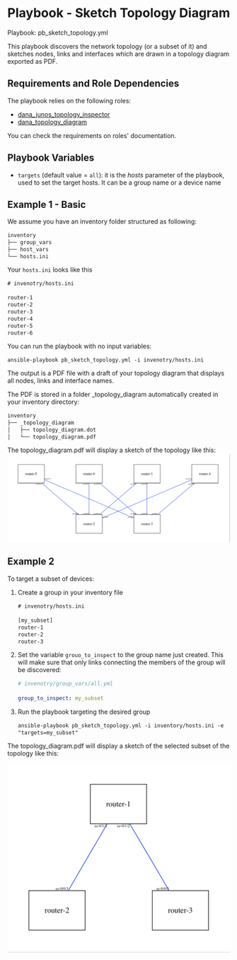 # Playbook - Sketch Topology Diagram

Playbook: pb_sketch_topology.yml

This playbook discovers the network topology (or a subset of it) and sketches nodes, links and interfaces which are 
drawn in a topology diagram exported as PDF.
 
## Requirements and Role Dependencies

The playbook relies on the following roles:

* [dana_junos_topology_inspector](/roles/dana_junos_topology_inspector/README.md)
* [dana_topology_diagram](/roles/dana_topology_diagram/README.md)

You can check the requirements on roles' documentation.

## Playbook Variables

* `targets` (default value = `all`): it is the _hosts_ parameter of the playbook, used to set the target hosts. 
It can be a group name or a device name


## Example 1 - Basic

We assume you have an inventory folder structured as following:

```
inventory
├── group_vars
├── host_vars
└── hosts.ini
```

Your `hosts.ini` looks like this

```
# invenotry/hosts.ini

router-1
router-2
router-3
router-4
router-5
router-6
```

You can run the playbook with no input variables:

```
ansible-playbook pb_sketch_topology.yml -i invenotry/hosts.ini 
```


The output is a PDF file with a draft of your topology diagram that displays all nodes, links and interface names.

The PDF is stored in a folder _topology_diagram automatically created  in your inventory directory:
```
inventory
├── _topology_diagram
│   ├── topology_diagram.dot
│   └── topology_diagram.pdf
```

The topology_diagram.pdf will display a sketch of the topology like this:
![topo_diagram](/docs/images/dana_topology_diagram_pdf_output_example.png)

## Example 2

To target a subset of devices:

1. Create a group in your inventory file

    ```
    # invenotry/hosts.ini 
    
    [my_subset]
    router-1
    router-2
    router-3
    ```

2. Set the variable `grouo_to_inspect` to the group name just created.
This will make sure that only links connecting the members of the group will be discovered:

    ```yaml
    # invenotry/group_vars/all.yml
    
    group_to_inspect: my_subset
    ```
3. Run the playbook targeting the desired group
  
    ```
    ansible-playbook pb_sketch_topology.yml -i inventory/hosts.ini -e "targets=my_subset"
    ```
    
The topology_diagram.pdf will display a sketch of the selected subset of the topology like this:

![topo_diagram_sub](/docs/images/dana_topology_diagram_pdf_output_subset.png)
